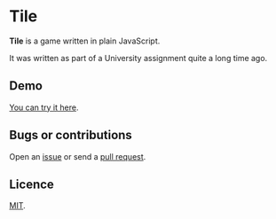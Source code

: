 # Tile

**Tile** is a game written in plain JavaScript.

It was written as part of a University assignment quite a long time ago.

## Demo

[You can try it here](http://crdx.github.com/Tile).

## Bugs or contributions

Open an [issue](http://github.com/crdx/Tile/issues) or send a [pull request](http://github.com/crdx/Tile/pulls).

## Licence

[MIT](https://github.com/crdx/Tile/blob/master/LICENCE.md).